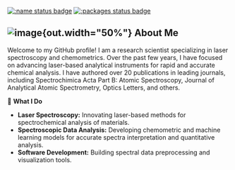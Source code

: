 [![:name status badge](https://christiangoueguel.r-universe.dev/badges/:name)](https://christiangoueguel.r-universe.dev/)
[![:packages status badge](https://christiangoueguel.r-universe.dev/badges/:packages)](https://christiangoueguel.r-universe.dev/packages)
## ![image](https://github.com/user-attachments/assets/8875aaca-4133-49cb-9876-b55c43128473){out.width="50%"} About Me


Welcome to my GitHub profile! I am a research scientist specializing in laser spectroscopy and chemometrics. Over the past few years, I have focused on advancing laser-based analytical instruments for rapid and accurate chemical analysis. I have authored over 20 publications in leading journals, including Spectrochimica Acta Part B: Atomic Spectroscopy, Journal of Analytical Atomic Spectrometry, Optics Letters, and others.

🔬 **What I Do**
-  **Laser Spectroscopy:** Innovating laser-based methods for spectrochemical analysis of materials.
-  **Spectroscopic Data Analysis:** Developing chemometric and machine learning models for accurate spectra interpretation and quantitative analysis.
-  **Software Development:** Building spectral data preprocessing and visualization tools.

<!--
**ChristianGoueguel/ChristianGoueguel** is a ✨ _special_ ✨ repository because its `README.md` (this file) appears on your GitHub profile.

Here are some ideas to get you started:

- 🔭 I’m currently working on ...
- 🌱 I’m currently learning ...
- 👯 I’m looking to collaborate on ...
- 🤔 I’m looking for help with ...
- 💬 Ask me about ...
- 📫 How to reach me: ...
- 😄 Pronouns: ...
- ⚡ Fun fact: ...
-->
